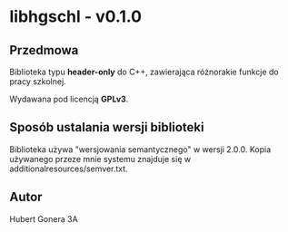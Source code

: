 # libhgschl - v0.1.0

## Przedmowa
 
 Biblioteka typu **header-only** do C++, zawierająca różnorakie funkcje do pracy szkolnej.

 Wydawana pod licencją **GPLv3**.

 ## Sposób ustalania wersji biblioteki

Biblioteka używa "wersjowania semantycznego" w wersji 2.0.0. Kopia używanego przeze mnie systemu znajduje się w additionalresources/semver.txt.

## Autor

Hubert Gonera 3A